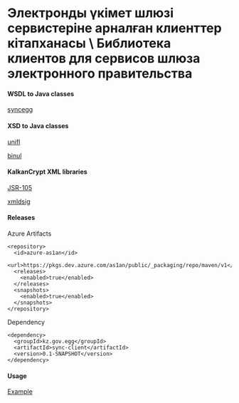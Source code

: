 # Электронды үкімет шлюзі сервистеріне арналған клиенттер кітапханасы \ Библиотека клиентов для сервисов шлюза электронного правительства

#### WSDL to Java classes

[syncegg](https://github.com/codecraftkz/syncegg)

#### XSD to Java classes

[unifl](https://github.com/codecraftkz/unifl)

[binul](https://github.com/codecraftkz/binul)

#### KalkanCrypt XML libraries

[JSR-105](https://github.com/pkigovkz/jsr105)

[xmldsig](https://github.com/pkigovkz/xmldsig)

#### Releases
Azure Artifacts
```
<repository>
  <id>azure-as1an</id>
  <url>https://pkgs.dev.azure.com/as1an/public/_packaging/repo/maven/v1</url>
  <releases>
    <enabled>true</enabled>
  </releases>
  <snapshots>
    <enabled>true</enabled>
  </snapshots>
</repository>
```
Dependency
```
<dependency>
  <groupId>kz.gov.egg</groupId>
  <artifactId>sync-client</artifactId>
  <version>0.1-SNAPSHOT</version>
</dependency>
```

#### Usage
[Example](https://gist.github.com/as1an/cc57c2d3763cb60b7fe86ee50ef934fd)
